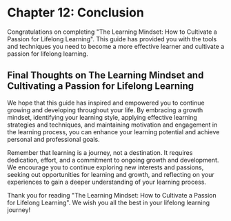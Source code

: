 Chapter 12: Conclusion
======================

Congratulations on completing "The Learning Mindset: How to Cultivate a Passion for Lifelong Learning". This guide has provided you with the tools and techniques you need to become a more effective learner and cultivate a passion for lifelong learning.

Final Thoughts on The Learning Mindset and Cultivating a Passion for Lifelong Learning
--------------------------------------------------------------------------------------

We hope that this guide has inspired and empowered you to continue growing and developing throughout your life. By embracing a growth mindset, identifying your learning style, applying effective learning strategies and techniques, and maintaining motivation and engagement in the learning process, you can enhance your learning potential and achieve personal and professional goals.

Remember that learning is a journey, not a destination. It requires dedication, effort, and a commitment to ongoing growth and development. We encourage you to continue exploring new interests and passions, seeking out opportunities for learning and growth, and reflecting on your experiences to gain a deeper understanding of your learning process.

Thank you for reading "The Learning Mindset: How to Cultivate a Passion for Lifelong Learning". We wish you all the best in your lifelong learning journey!
